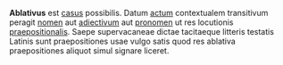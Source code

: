 **Ablativus** est [casus](casus.md) possibilis. Datum [actum](actus.md) contextualem transitivum peragit [nomen](nomen.md) aut [adiectivum](adiectivum.md) aut [pronomen](pronomen.md) ut res locutionis [praepositionalis](praepositio.md). Saepe supervacaneae dictae tacitaeque litteris testatis Latinis sunt praepositiones usae vulgo satis quod res ablativa praepositiones aliquot simul signare liceret.
